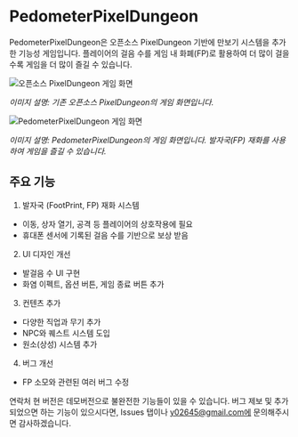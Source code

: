 # PedometerPixelDungeon
PedometerPixelDungeon은 오픈소스 PixelDungeon 기반에 만보기 시스템을 추가한 기능성 게임입니다. 플레이어의 걸음 수를 게임 내 화폐(FP)로 활용하여 더 많이 걸을수록 게임을 더 많이 즐길 수 있습니다.

![오픈소스 PixelDungeon 게임 화면](https://github.com/gagip/Pedometer-Pixel-Dungeon/assets/27941099/684f81da-29ab-4940-91a7-ada12221dfd0)

*이미지 설명: 기존 오픈소스 PixelDungeon의 게임 화면입니다.*


![PedometerPixelDungeon 게임 화면](https://github.com/gagip/Pedometer-Pixel-Dungeon/assets/27941099/1b706151-3050-4765-b18a-68b83353e61a)

*이미지 설명: PedometerPixelDungeon의 게임 화면입니다. 발자국(FP) 재화를 사용하여 게임을 즐길 수 있습니다.*

## 주요 기능
1. 발자국 (FootPrint, FP) 재화 시스템
- 이동, 상자 열기, 공격 등 플레이어의 상호작용에 필요
- 휴대폰 센서에 기록된 걸음 수를 기반으로 보상 받음
2. UI 디자인 개선
- 발걸음 수 UI 구현
- 화염 이펙트, 옵션 버튼, 게임 종료 버튼 추가
3. 컨텐츠 추가
- 다양한 직업과 무기 추가
- NPC와 퀘스트 시스템 도입
- 원소(상성) 시스템 추가
4. 버그 개선
- FP 소모와 관련된 여러 버그 수정

연락처
현 버전은 데모버전으로 불완전한 기능들이 있을 수 있습니다. 버그 제보 및 추가되었으면 하는 기능이 있으시다면, Issues 탭이나 y02645@gmail.com에 문의해주시면 감사하겠습니다.
